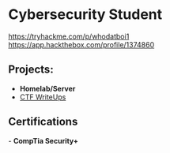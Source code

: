 <h1>Cybersecurity Student</a></h1>

https://tryhackme.com/p/whodatboi1 <br>
https://app.hackthebox.com/profile/1374860

<h2>Projects:</h2>

- <b>Homelab/Server</b>
-  <a href="https://github.com/wh0datboi/CTF-WriteUps">CTF WriteUps</a> 

<h2>Certifications</h2>
- <b>CompTia Security+</b>
